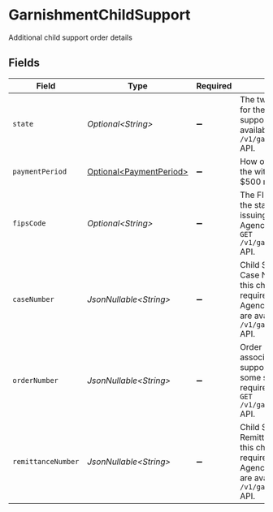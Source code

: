 # GarnishmentChildSupport

Additional child support order details


## Fields

| Field                                                                                                                                                                                                         | Type                                                                                                                                                                                                          | Required                                                                                                                                                                                                      | Description                                                                                                                                                                                                   |
| ------------------------------------------------------------------------------------------------------------------------------------------------------------------------------------------------------------- | ------------------------------------------------------------------------------------------------------------------------------------------------------------------------------------------------------------- | ------------------------------------------------------------------------------------------------------------------------------------------------------------------------------------------------------------- | ------------------------------------------------------------------------------------------------------------------------------------------------------------------------------------------------------------- |
| `state`                                                                                                                                                                                                       | *Optional\<String>*                                                                                                                                                                                           | :heavy_minus_sign:                                                                                                                                                                                            | The two letter state abbreviation for the state issuing the child support order. Agency data is available in the `GET /v1/garnishments/child_support` API.                                                    |
| `paymentPeriod`                                                                                                                                                                                               | [Optional\<PaymentPeriod>](../../models/components/PaymentPeriod.md)                                                                                                                                          | :heavy_minus_sign:                                                                                                                                                                                            | How often the agency collects the withholding amount. e.g. $500 monthly -> `Monthly`.                                                                                                                         |
| `fipsCode`                                                                                                                                                                                                    | *Optional\<String>*                                                                                                                                                                                           | :heavy_minus_sign:                                                                                                                                                                                            | The FIPS code associated with the state or county agency issuing the child support order. Agency data is available in the `GET /v1/garnishments/child_support` API.                                           |
| `caseNumber`                                                                                                                                                                                                  | *JsonNullable\<String>*                                                                                                                                                                                       | :heavy_minus_sign:                                                                                                                                                                                            | Child Support Enforcement Case Number associated with this child support obligation - required for most states. Agency specific requirements are available in the `GET /v1/garnishments/child_support` API.   |
| `orderNumber`                                                                                                                                                                                                 | *JsonNullable\<String>*                                                                                                                                                                                       | :heavy_minus_sign:                                                                                                                                                                                            | Order Identifier or Order ID associated with this child support obligation - required for some states. Agency specific requirements are available in the `GET /v1/garnishments/child_support` API.            |
| `remittanceNumber`                                                                                                                                                                                            | *JsonNullable\<String>*                                                                                                                                                                                       | :heavy_minus_sign:                                                                                                                                                                                            | Child Support Enforcement Remittance ID associated with this child support obligation - required for some states. Agency specific requirements are available in the `GET /v1/garnishments/child_support` API. |